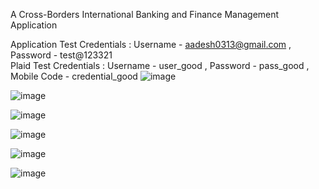 A Cross-Borders International Banking and Finance Management Application

Application Test Credentials : Username - aadesh0313@gmail.com , Password - test@123321 </br>
Plaid Test Credentials : Username - user_good , Password - pass_good , Mobile Code - credential_good
![image](https://github.com/Aadesh098/horizon/assets/48157409/5ae34812-e87d-4683-b98e-2d3033c2b532)

![image](https://github.com/Aadesh098/horizon/assets/48157409/3ee74cf5-d4a4-457b-a173-a5dfe3f15ef7)

![image](https://github.com/Aadesh098/horizon/assets/48157409/30412607-a0b7-41f9-9f9c-f340cf4cc645)

![image](https://github.com/Aadesh098/horizon/assets/48157409/7913ddda-6bc8-483f-b388-82bbf6ea3dd2)

![image](https://github.com/Aadesh098/horizon/assets/48157409/05544084-adc6-4962-8cee-da34e13454a3)

![image](https://github.com/Aadesh098/horizon/assets/48157409/06b308c3-34ab-4a29-a9ab-070d3fd96a50)
